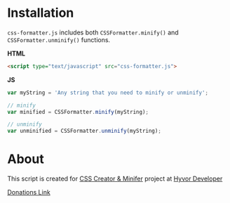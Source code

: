 # Installation
`css-formatter.js` includes both `CSSFormatter.minify()` and `CSSFormatter.unminify()` functions.

**HTML**
```html
<script type="text/javascript" src="css-formatter.js">
```

**JS**
```js
var myString = 'Any string that you need to minify or unminify';

// minify
var minified = CSSFormatter.minify(myString);

// unminify
var unminified = CSSFormatter.unminify(myString);
```

# About
This script is created for [CSS Creator & Minifer](https://developer.hyvor.com/tools/css-creator/) project at [Hyvor Developer](https://developer.hyvor.com)

[Donations Link](https://www.patreon.com/hyvordeveloper)
